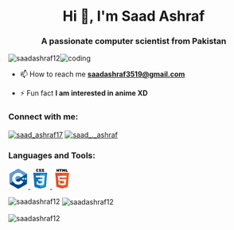 
<h1 align="center">Hi 👋, I'm Saad Ashraf</h1>
<h3 align="center">A passionate computer scientist from Pakistan</h3>

<img align="right" alt="coding" width="400" src="https://user-images.githubusercontent.com/55389276/140866485-8fb1c876-9a8f-4d6a-98dc-08c4981eaf70.gif">

<p align="left"> <img src="https://komarev.com/ghpvc/?username=saadashraf12&label=Profile%20views&color=0e75b6&style=flat" alt="saadashraf12" /> </p>

- 📫 How to reach me **saadashraf3519@gmail.com**

- ⚡ Fun fact **I am interested in anime XD**

<h3 align="left">Connect with me:</h3>
<p align="left">
<a href="https://twitter.com/saad_ashraf17" target="blank"><img align="center" src="https://raw.githubusercontent.com/rahuldkjain/github-profile-readme-generator/master/src/images/icons/Social/twitter.svg" alt="saad_ashraf17" height="30" width="40" /></a>
<a href="https://instagram.com/saad_._ashraf" target="blank"><img align="center" src="https://raw.githubusercontent.com/rahuldkjain/github-profile-readme-generator/master/src/images/icons/Social/instagram.svg" alt="saad_._ashraf" height="30" width="40" /></a>
</p>

<h3 align="left">Languages and Tools:</h3>
<p align="left"> <a href="https://www.w3schools.com/cpp/" target="_blank" rel="noreferrer"> <img src="https://raw.githubusercontent.com/devicons/devicon/master/icons/cplusplus/cplusplus-original.svg" alt="cplusplus" width="40" height="40"/> </a> <a href="https://www.w3schools.com/css/" target="_blank" rel="noreferrer"> <img src="https://raw.githubusercontent.com/devicons/devicon/master/icons/css3/css3-original-wordmark.svg" alt="css3" width="40" height="40"/> </a> <a href="https://www.w3.org/html/" target="_blank" rel="noreferrer"> <img src="https://raw.githubusercontent.com/devicons/devicon/master/icons/html5/html5-original-wordmark.svg" alt="html5" width="40" height="40"/> </a> </p>

<p><img align="left" src="https://github-readme-stats.vercel.app/api/top-langs?username=saadashraf12&show_icons=true&locale=en&layout=compact" alt="saadashraf12" /></p>

<p>&nbsp;<img align="center" src="https://github-readme-stats.vercel.app/api?username=saadashraf12&show_icons=true&locale=en" alt="saadashraf12" /></p>

<p><img align="center" src="https://github-readme-streak-stats.herokuapp.com/?user=saadashraf12&" alt="saadashraf12" /></p>
